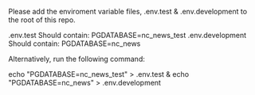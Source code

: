 Please add the enviroment variable files, .env.test & .env.development to the root of this repo.

.env.test Should contain:        PGDATABASE=nc_news_test
.env.development Should contain: PGDATABASE=nc_news

Alternatively, run the following command:

echo "PGDATABASE=nc_news_test" > .env.test & echo "PGDATABASE=nc_news" > .env.development